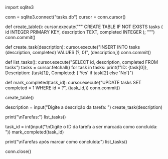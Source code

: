 import sqlite3

conn = sqlite3.connect("tasks.db")
cursor = conn.cursor()

def create_table():
    cursor.execute("""
        CREATE TABLE IF NOT EXISTS tasks (
            id INTEGER PRIMARY KEY,
            description TEXT,
            completed INTEGER
        );
    """)
    conn.commit()

def create_task(description):
    cursor.execute("INSERT INTO tasks (description, completed) VALUES (?, 0)", (description,))
    conn.commit()

def list_tasks():
    cursor.execute("SELECT id, description, completed FROM tasks")
    tasks = cursor.fetchall()
    for task in tasks:
        print(f"ID: {task[0]}, Description: {task[1]}, Completed: {'Yes' if task[2] else 'No'}")

def mark_completed(task_id):
    cursor.execute("UPDATE tasks SET completed = 1 WHERE id = ?", (task_id,))
    conn.commit()

create_table()

description = input("Digite a descrição da tarefa: ")
create_task(description)

print("\nTarefas:")
list_tasks()

task_id = int(input("\nDigite o ID da tarefa a ser marcada como concluída: "))
mark_completed(task_id)

print("\nTarefas após marcar como concluída:")
list_tasks()

conn.close()
